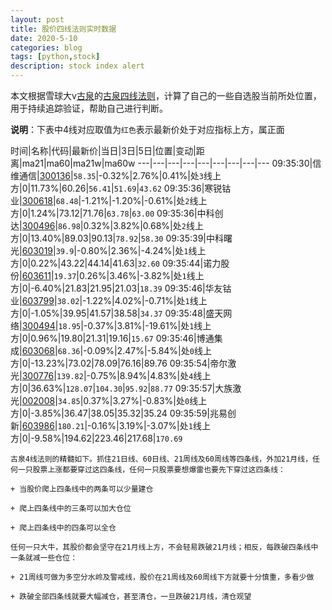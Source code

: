 ```yaml
---
layout: post
title: 股价四线法则实时数据
date: 2020-5-10
categories: blog
tags: [python,stock]
description: stock index alert
---
```



本文根据雪球大v[古泉](https://xueqiu.com/u/7148646888)的[古泉四线法则](https://xueqiu.com/7148646888/130498192)，计算了自己的一些自选股当前所处位置，用于持续追踪验证，帮助自己进行判断。

**说明**：下表中4线对应取值为`红色`表示最新价处于对应指标上方，属正面

时间|名称|代码|最新价|当日|3日|5日|位置|变动|距离|ma21|ma60|ma21w|ma60w
---|---|---|---|---|---|---|---|---
09:35:30|信维通信|[300136](https://xueqiu.com/S/SZ300136)|`58.35`|-0.32%|2.76%|0.41%|处`3`线上方|0|11.73%|60.26|`56.41`|`51.69`|`43.62`
09:35:36|寒锐钴业|[300618](https://xueqiu.com/S/SZ300618)|`68.48`|-1.21%|-1.20%|-0.61%|处`2`线上方|0|1.24%|73.12|71.76|`63.78`|`63.00`
09:35:36|中科创达|[300496](https://xueqiu.com/S/SZ300496)|`86.98`|0.32%|3.82%|0.68%|处`2`线上方|0|13.40%|89.03|90.13|`78.92`|`58.30`
09:35:39|中科曙光|[603019](https://xueqiu.com/S/SH603019)|`39.9`|-0.80%|2.36%|-4.24%|处`1`线上方|0|0.22%|43.22|44.14|41.63|`32.60`
09:35:44|诺力股份|[603611](https://xueqiu.com/S/SH603611)|`19.37`|0.26%|3.46%|-3.82%|处`1`线上方|0|-6.40%|21.83|21.95|21.03|`18.39`
09:35:46|华友钴业|[603799](https://xueqiu.com/S/SH603799)|`38.02`|-1.22%|4.02%|-0.71%|处`1`线上方|0|-1.05%|39.95|41.57|38.58|`34.37`
09:35:48|盛天网络|[300494](https://xueqiu.com/S/SZ300494)|`18.95`|-0.37%|3.81%|-19.61%|处`1`线上方|0|0.96%|19.80|21.31|19.16|`15.67`
09:35:46|博通集成|[603068](https://xueqiu.com/S/SH603068)|`68.36`|-0.09%|2.47%|-5.84%|处`0`线上方|0|-13.23%|73.02|78.09|76.16|89.76
09:35:54|帝尔激光|[300776](https://xueqiu.com/S/SZ300776)|`139.82`|-0.75%|8.94%|4.83%|处`4`线上方|0|36.63%|`128.07`|`104.30`|`95.92`|`88.77`
09:35:57|大族激光|[002008](https://xueqiu.com/S/SZ002008)|`34.85`|0.37%|3.27%|-0.83%|处`0`线上方|0|-3.85%|36.47|38.05|35.32|35.24
09:35:59|兆易创新|[603986](https://xueqiu.com/S/SH603986)|`180.21`|-0.16%|3.19%|-3.07%|处`1`线上方|0|-9.58%|194.62|223.46|217.68|`170.69`

```
古泉4线法则的精髓如下。抓住21日线、60日线、21周线及60周线等四条线，外加21月线，任何一只股票上涨都要穿过这四条线，任何一只股票要想爆雷也要先下穿过这四条线：

+ 当股价爬上四条线中的两条可以少量建仓

+ 爬上四条线中的三条可以加大仓位

+ 爬上四条线中的四条可以全仓

任何一只大牛，其股价都会坚守在21月线上方，不会轻易跌破21月线；相反，每跌破四条线中一条就减一些仓位：

+ 21周线可做为多空分水岭及警戒线，股价在21周线及60周线下方就要十分慎重，多看少做

+ 跌破全部四条线就要大幅减仓，甚至清仓，一旦跌破21月线，清仓观望
```